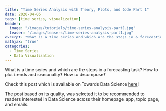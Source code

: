 ```yaml
---
title: "Time Series Analysis with Theory, Plots, and Code Part 1"
date: 2020-04-05
tags: [time series, visualization]
header:
  image: "/images/tutorials/time-series-analysis-part1.jpg"
  teaser: "/images/teasers/time-series-analysis-part1.jpg"
excerpt: "What is a time series and which are the steps in a forecasting task? How to plot trends and seasonality? How to decompose?"
mathjax: "true"
categories:
  - Time Series
  - Data Visualization
---
```


What is a time series and which are the steps in a forecasting task? How to plot trends and seasonality? How to decompose?

Check this post which is available on Towards Data Science [here](https://towardsdatascience.com/time-series-analysis-with-theory-plots-and-code-part-1-dd3ea417d8c4)!

The post based on its quality, was selected it to be recommended to readers interested in Data Science across their homepage, app, topic page, and emails.
